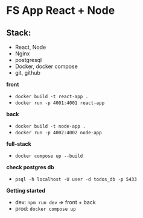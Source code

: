 # FS App React + Node

## Stack:

- React, Node
- Nginx
- postgresql
- Docker, docker compose
- git, github

**front**

- `docker build -t react-app .`
- `docker run -p 4001:4001 react-app`

**back**

- `docker build -t node-app .`
- `docker run -p 4002:4002 node-app`

**full-stack**

- `docker compose up --build`

**check postgres db**
- `psql -h localhost -U user -d todos_db -p 5433`

**Getting started**

- dev:
  `npm run dev` => front + back
- prod:
  `docker compose up`
